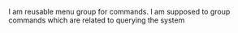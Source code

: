 I am reusable menu group for commands.
I am supposed to group commands which are related to querying the system